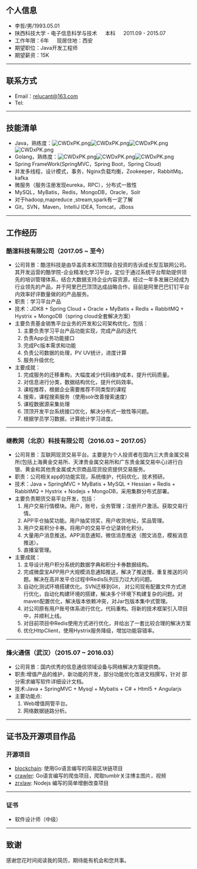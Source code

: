 ## 个人信息
- 李哲/男/1993.05.01  
- 陕西科技大学 - 电子信息科学与技术 &emsp; 本科 &emsp; 2011.09 - 2015.07
- 工作年限：6年 &emsp; 现居住地：西安&emsp;  
- 期望职位：Java开发工程师
- 期望薪资：15K
---

## 联系方式
- Email：relucant@163.com
- Tel: 
---------
## 技能清单
- Java，熟练度：![CWDxPK.png](https://s1.ax1x.com/2018/05/24/CWDxPK.png)![CWDxPK.png](https://s1.ax1x.com/2018/05/24/CWDxPK.png)![CWDxPK.png](https://s1.ax1x.com/2018/05/24/CWDxPK.png)![CWDxPK.png](https://s1.ax1x.com/2018/05/24/CWDxPK.png)
- Golang，熟练度：![CWDxPK.png](https://s1.ax1x.com/2018/05/24/CWDxPK.png)![CWDxPK.png](https://s1.ax1x.com/2018/05/24/CWDxPK.png)![CWDxPK.png](https://s1.ax1x.com/2018/05/24/CWDxPK.png) 
- Spring FrameWork(SpringMVC，Spring Boot，Spring Cloud)
- 并发多线程，设计模式，事务，Nginx负载均衡，Zookeeper，RabbitMq，kafka
- 微服务（服务注册发现eureka，RPC），分布式一致性
- MySQL，MyBatis，Redis，MongoDB，Oracle，Solr
- 对于hadoop,mapreduce ,stream,spark有一定了解
- Git，SVN，Maven，IntelliJ IDEA, Tomcat，JBoss

---

## 工作经历
### 酷渲科技有限公司（2017.05 ~ 至今）
- 公司背景：酷渲科技是由华盖资本和顶顶联合投资的告诉成长型互联网公司。其开发运营的酷学院-企业精准化学习平台，定位于通过系统平台帮助提供领先的培训管理体系，结合大数据支持企业内容资源，经过一年多发展已经成为行业领先的产品，并于阿里巴巴顶顶达成战略合作，目前是阿里巴巴钉钉平台内效率好评数量做的的产品服务。
- 职责：学习平台产品
- 技术：JDK8 + Spring Cloud + Oracle + MyBatis + Redis + RabbitMQ + Hystrix + MongoDB（spring cloud全套解决方案）
- 主要负责基金销售平台业务的开发和公司架构优化，包括：
    1. 主要负责学习平台产品功能实现，完成产品的迭代
    2. 负责App业务功能接口
    3. 完成Pc版本需求和功能
    4. 负责公司数据的处理，PV UV统计，进度计算
    5. 服务升级优化
- 主要成就：
    1. 完成服务的迁移重构，大幅度减少代码维护成本，提升代码质量。
    2. 对信息进行分类，数据结构优化，提升代码效率。
    3. 课程推荐，根据企业需要推荐不同类型的课程
    4. 搜索，课程搜索服务（使用solr改善搜索速度）
    5. 课程数据源采集处理
    6. 顶顶开发平台系统接口优化，解决分布式一致性等问题。
    7. 根据学员学习数据，计算统计学习进度。


---

### 继教网（北京）科技有限公司（2016.03 ~ 2017.05）
- 公司背景：互联网现货交易平台。主要是为个人投资者在国内三大贵金属交易所(包括上海黄金交易所、天津贵金属交易所和广东贵金属交易中心)进行白银、黄金和其他贵金属或大宗商品现货投资提供交易服务。
- 职责：公司相关app的功能实现，系统维护，代码优化，技术预研。
- 技术：Java + SpringMVC + MyBatis + MySQL + Hessian + Redis + RabbitMQ + Hystrix + Nodejs + MongoDB，采用集群分布式部署。
- 主要负责期货交易平台开发，包括：
    1. 用户交易行情模块。用户，账号，业务管理；注册开户激活。获取交易行情。
    2. APP平仓抽奖功能。用户抽奖领奖，用户收货地址，奖品管理。
    3. 用户交易积分卡券。将用户的交易平仓记录转化积分。
    4. 大量用户消息推送。APP消息通知，微信消息推送（图文消息，模板消息推送）。
    5. 直播室管理。
- 主要成就：
    1. 主导设计用户积分系统的数据字典和积分卡券数据结构。
    2. 完成微盘宝APP用户大规模消息通知推送，解决了推送慢，重复推送的问题。解决在高并发平仓过程中Redis队列压力过大的问题。
    3. 自动化测试环境搭建优化。SVN迁移到Git， 对公司现有配置文件方式进行优化，自动化构建环境的搭建，解决多个环境下构建复杂的问题。对maven配置优化，解决版本依赖冲突，对Jar包版本集中式管理。
    4. 对公司原有用户账号体系进行优化，代码重构。将新的技术框架引入项目中，并顺利上线。
    5. 对目前项目中Redis使用方式进行优化，并给出了一套比较合理的解决方案
    6. 优化HttpClient，使用Hystrix服务降级，增加功能容错率。
---
### 烽火通信（武汉）（2015.07 ~ 2016.03）
- 公司背景：国内优秀的信息通信领域设备与网络解决方案提供商。
- 职责:增值产品的维护，新功能的开发，部分功能优化改进文档撰写，针对 部分需求编写软件详细设计文档。
- 技术:Java + SpringMVC + Mysql + Mybatis + C# + Html5 + Angularjs  
- 主要功能点:
    1. Web增值网管平台。 
    2. 网络数据链路分析。
-----
## 证书及开源项目作品

### 开源项目
- [blockchain](https://github.com/suyuanhxx/blockchain.git): 使用Go语言编写的简易区块链项目
- [crawler](https://github.com/suyuanhxx/crawler): Go语言编写的爬虫项目，爬取tumblr关注博主图片，视频
- [zrxlaw](https://github.com/suyuanhxx/zrxlaw): Nodejs 编写的简单增删改查项目

---
### 证书
- 软件设计师（中级）
---
## 致谢
感谢您花时间阅读我的简历，期待能有机会和您共事。

